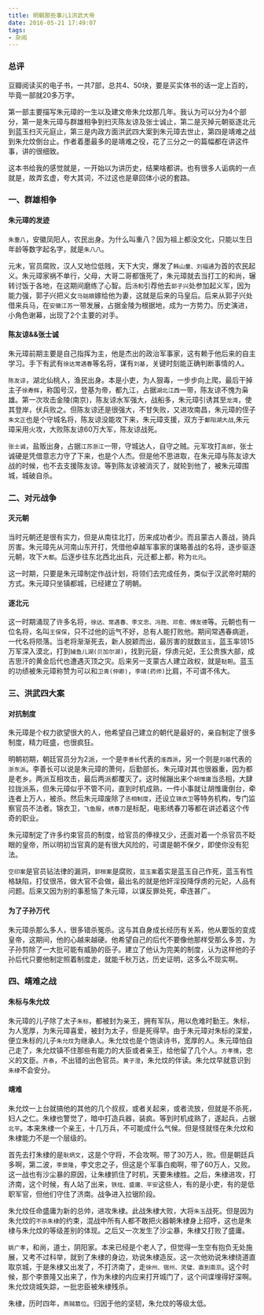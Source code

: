 ```yaml
---
title: 明朝那些事儿1洪武大帝
date: 2016-05-21 17:49:07
tags:
- 杂阅
---
```


### 总评

豆瓣阅读买的电子书，一共7部，总共4、50块，要是买实体书的话一定上百的，毕竟一部就20多万字。

第一部主要描写朱元璋的一生以及建文帝朱允炆那几年。我认为可以分为4个部分，第一是朱元璋与群雄相争到扫灭陈友谅及张士诚止，第二是灭掉元朝驱逐北元到蓝玉扫灭元庭止，第三是内政方面洪武四大案到朱元璋去世止，第四是靖难之战到朱允炆倒台止。作者着墨最多的是靖难之役，花了三分之一的篇幅都在讲这件事，讲的很细致。

这本书给我的感觉就是，一开始以为讲历史，结果啥都讲。也有很多人诟病的一点就是，故弄玄虚，夸大其词，不过这也是章回体小说的套路。

### 一、群雄相争

#### 朱元璋的发迹

``朱重八``，安徽凤阳人，农民出身。为什么叫重八？因为祖上都没文化，只能以生日年龄等数字起名字，就是``朱八八``。

元末，官员腐败，汉人又地位低贱，天下大灾，爆发了``韩山童、刘福通``为首的农民起义。朱元璋家祸不单行，父母，大哥二哥都饿死了，朱元璋就去当打工的和尚，辗转讨饭于各地，在这期间磨练了心智。后``汤和``引荐他去``郭子兴``处参加起义军，因为能力强，郭子兴把义女``马姑娘``嫁给他为妻，这就是后来的马皇后。后来从郭子兴处借来兵马，在``安徽江苏``一带发展，占据金陵为根据地，成为一方势力。历史演进，小角色谢幕，出现了2个主要的对手。

#### 陈友谅&&张士诚

朱元璋前期主要是自己指挥为主，他是杰出的政治军事家，这有赖于他后来的自主学习。手下有武有``徐达常遇春``等名将，谋有``刘基``，关键时刻能正确判断事情的人。

``陈友谅``，湖北仙桃人，渔民出身。本是小吏，为人狠毒，一步步向上爬，最后干掉主子``徐寿辉``，称国号汉，登基为帝，都九江，占据``湖北江西``一带，陈友谅不愧为枭雄。第一次攻击金陵(南京)，陈友谅水军强大，战船多，朱元璋引诱其至``龙湾``，使其登岸，伏兵败之。但陈友谅还是很强大，不甘失败，又进攻南昌，朱元璋的侄子``朱文正``也是个守城名将，陈友谅没能攻下来，朱元璋支援，双方于``鄱阳湖大战``,朱元璋采用火攻，大败陈友谅60万大军，陈友谅战死。

``张士诚``，盐贩出身，占据``江苏浙江``一带，守城达人，自守之贼。元军攻打``高邮``，张士诚硬是凭借意志力守了下来，也是个人杰。但是他不思进取，在朱元璋与陈友谅大战的时候，也不去支援陈友谅。等到陈友谅被消灭了，就轮到他了，被朱元璋围城，城破自杀。

### 二、对元战争

#### 灭元朝

当时元朝还是很有实力，但是从南往北打，历来成功者少。而且蒙古人善战，骑兵厉害。朱元璋先从河南山东开打，凭借他卓越军事家的谋略善战的名将，逐步驱逐元朝，攻下``大都``。后逐步往东北西北出兵，元迁都上都，称为``北元``。

这一时期，只要是朱元璋制定作战计划，将领们去完成任务，类似于汉武帝时期的方式。朱元璋只坐镇都城，已经建立了明朝。

#### 逐北元

这一时期涌现了许多名将，``徐达、常遇春、李文忠、冯胜、邓愈、傅友德``等。元朝也有一位名将，名叫``王保保``，只不过他的运气不好，总有人能打败他。期间常遇春病逝，一代名将陨落。当老将渐渐死去，新人脱颖而出，最厉害的就数``蓝玉``，蓝玉率领15万军深入漠北，打到``捕鱼儿湖(贝加尔湖)``，找到元庭，俘虏元妃，王公贵族大部，成吉思汗的黄金后代也遭遇灭顶之灾。后来另一支蒙古人建立政权，就是``鞑靼``。蓝玉的功绩被朱元璋称赞为可以和``卫青(仲卿)``，``李靖(药师)``比肩，不可谓不伟大。

### 三、洪武四大案

#### 对抗制度

朱元璋是个权力欲望很大的人，他希望自己建立的朝代是最好的，亲自制定了很多制度，精力旺盛，也很疯狂。

明朝初期，朝廷官员分为2派，一个是``李善长``代表的``淮西派``，另一个则是``刘基``代表的``浙东派``。李善长可以说是朱元璋的萧何，后勤部长。朱元璋对其也很器重，因为都是老乡。两派互相攻击，最后两派都覆灭了。这时候蹦出来个``胡惟庸``当丞相，大肆拉拢派系，但朱元璋似乎不管不问，直到时机成熟，一件小事就让胡惟庸倒台，牵连者上万人，被杀。然后朱元璋废除了``丞相制度``，还设立``锦衣卫``等特务机构，专门监察官员不法者。锦衣卫，``飞鱼服``，``绣春刀``是标配，电影绣春刀等都在讲述着这个传奇的职业。

朱元璋制定了许多约束官员的制度，给官员的俸禄又少，还面对着一个杀官员不眨眼的皇帝，所以明初当官真的是有很大风险的，可谓是朝不保夕，即使你没有犯法。

``空印案``是官员钻法律的漏洞，``郭桓案``是腐败，``蓝玉案``着实是蓝玉自己作死，蓝玉有性格缺陷，打仗很吊，做大官不会做，最出名的就是他奸淫投降俘虏的元妃，人品有问题。后来又因为别的事惹恼了朱元璋，以谋反罪处死，牵连甚广。

#### 为了子孙万代

朱元璋杀那么多人，很多错杀冤杀。这与其自身成长经历有关系，他从要饭的变成皇帝，这期间，他的心越来越硬。他希望自己的后代不要像他那样受那么多苦，为子孙剪除了一大批可能有威胁的臣子。建立了他认为完美的制度，认为这样他的子孙后代只要他制定照着制度走，就能千秋万达，历史证明，这多么不现实啊。

### 四、靖难之战

#### 朱标与朱允炆

朱元璋的儿子除了太子``朱标``，都被封为亲王，拥有军队，用以危难时勤王。朱标，为人宽厚，为朱元璋喜爱，被封为太子，但是死得早。由于朱元璋对朱标的深爱，便立朱标的儿子``朱允炆``为继承人。朱允炆也是个饱读诗书，宽厚的人。朱元璋怕自己走了，朱允炆镇不住那些有能力的大臣或者亲王，给他留了几个人。``方孝孺``，忠义的文臣。``齐泰``，不出错的出色官员。``黄子澄``，朱允炆的伴读。朱允炆早就意识到``朱棣``不会安分。

#### 靖难

朱允炆一上台就搞他的其他的几个叔叔，或者关起来，或者流放，但就是不杀死，妇人之仁。朱棣也警觉了，暗中打造兵器，装疯。等到时机成熟了，遂起兵，占据``北平``。本来朱棣一个亲王，十几万兵，不可能成什么气候。但是怪就怪在朱允炆和朱棣能力不是一个层级的。

首先去打朱棣的是``耿炳文``，这是个守将，不会攻啊。带了30万人，败。但是朝廷兵多啊，第二波，``李景隆``，李文忠之子，但这是个军事白痴啊，带了60万人，又败。这一战也有沙尘暴的原因，让朱棣抓住了时机，天要朱棣胜。之后，朱棣进攻，打济南，这个时候，有人站了出来，``铁炫、盛庸、平安``这些人，有的是小吏，有的是低职军官，但他们守住了济南。战争进入拉锯阶段。

朱允炆任命盛庸为新的总帅，进攻朱棣。此战朱棣大败，大将``朱玉``战死。但是因为朱允炆的``不杀朱棣``的约束，混战中所有人都不敢把火器朝朱棣身上招呼，这也是朱棣与朱允炆的等级差别的体现。之后又一次发生了沙尘暴，朱棣又打败了盛庸。

``姚广孝``，和尚，道士，阴阳家。本来已经是个老人了，但觉得一生空有抱负无处施展，又考不过科举，就到了朱棣的身边，劝说朱棣造反。这一次他劝说朱棣绕道直取京城，于是朱棣又出发了，不打济南了，走``徐州、宿州、灵璧、直到南京``。这个时候，那个李景隆又出来了，作为朱棣的内应来打开城门了，这个间谍埋得好深啊。朱允炆烧城失踪，一批忠臣被朱棣残杀。

朱棣，历时四年，``燕贼篡位``。归因于他的坚韧，朱允炆的等级太低。

